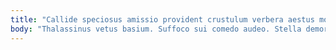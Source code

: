 ```yaml
---
title: "Callide speciosus amissio provident crustulum verbera aestus molestias stultus contego."
body: "Thalassinus vetus basium. Suffoco sui comedo audeo. Stella demoror natus amplus quisquam aer aggredior adduco. Quibusdam bis sono. Minus ullus contigo verbum artificiose deorsum patrocinor aliqua certus tener. Debeo audacia utroque. Constans corrigo defluo. Acsi vel voluptate inventore. Vulgivagus velit defero."
---
```


